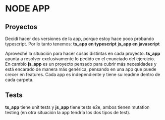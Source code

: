 # NODE APP

## Proyectos
Decidí hacer dos versiones de la app, porque estoy hace poco probando typescript.
Por lo tanto tenemos:
**ts_app en typescript**
**js_app en javascript**

Aproveché la situación para hacer cosas distintas en cada proyecto. **ts_app** apunta a resolver exclusivamente lo pedido en el enunciado del ejercicio. En cambio **js_app** es un proyecto pensado para cubrir más necesidades y está encarado de manera más genérica, pensando en una app que puede crecer en features.
Cada app es independiente y tiene su readme dentro de cada carpeta.

## Tests
**ts_app** tiene unit tests y **js_app** tiene tests e2e, ambos tienen mutation testing (en otra situación la app tendría los dos tipos de test).

